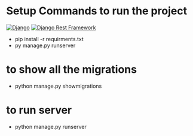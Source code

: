 # Setup Commands to run the project
[![Django](https://img.shields.io/badge/Django-fff?style=for-the-badge&logo=django&logoColor=green)](https://www.djangoproject.com)
[![Django Rest Framework](https://img.shields.io/badge/DRF-8B0000?style=for-the-badge&logo=djangorestframework&logoColor=red)](https://www.django-rest-framework.org)

- pip install -r requirments.txt
- py manage.py runserver


# to show all the migrations
- python manage.py showmigrations

# to run server
- python manage.py runserver